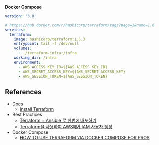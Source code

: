 
**Docker Compose**

```yaml
version: '3.8'

# https://hub.docker.com/r/hashicorp/terraform/tags?page=1&name=1.6
services:
  terraform:
    image: hashicorp/terraform:1.6.3
    entrypoint: tail -f /dev/null
    volumes:
      - ./terraform-infra:/infra
    working_dir: /infra
    environment:
      - AWS_ACCESS_KEY_ID=${AWS_ACCESS_KEY_ID}
      - AWS_SECRET_ACCESS_KEY=${AWS_SECRET_ACCESS_KEY}
      - AWS_SESSION_TOKEN=${AWS_SESSION_TOKEN}
```
## References


* Docs
	* [Install Terraform](https://developer.hashicorp.com/terraform/downloads)
* Best Practices
	* [Terraform + Ansible 로 한번에 배포하기](https://kevin-park.medium.com/terraform-ansible-%EB%A1%9C-%ED%95%9C%EB%B2%88%EC%97%90-%EB%B0%B0%ED%8F%AC%ED%95%98%EA%B8%B0-713f719a2433)
	* [Terraform을 사용하여 AWS에서 IAM 사용자 생성](https://ko.linux-console.net/?p=3405)
* Docker Compose
	* [HOW TO USE TERRAFORM VIA DOCKER COMPOSE FOR PROS](https://londonappdeveloper.com/how-to-use-terraform-via-docker-compose-for-professional-developers/ "Permanent Link: How to use Terraform via Docker Compose for Pros")